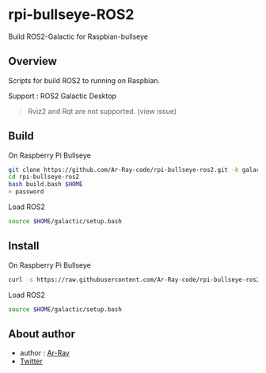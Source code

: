 # rpi-bullseye-ROS2

Build ROS2-Galactic for Raspbian-bullseye

## Overview

Scripts for build ROS2 to running on Raspbian.

Support : ROS2 Galactic Desktop

> Rviz2 and Rqt are not supported. (view issue)



## Build

On Raspberry Pi Bullseye

```bash
git clone https://github.com/Ar-Ray-code/rpi-bullseye-ros2.git -b galactic
cd rpi-bullseye-ros2
bash build.bash $HOME
> password
```

Load ROS2

```bash
source $HOME/galactic/setup.bash
```

## Install

On Raspberry Pi Bullseye

```bash
curl -s https://raw.githubusercontent.com/Ar-Ray-code/rpi-bullseye-ros2/main/install.bash | bash
```

Load ROS2

```bash
source $HOME/galactic/setup.bash
```

## About author

- author : [Ar-Ray](https://github.com/Ar-Ray-code)
- [Twitter](https://twitter.com/Ray255Ar)
